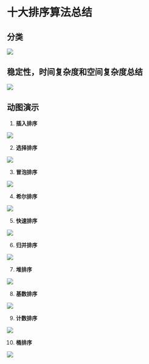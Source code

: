 # 十大排序算法总结
## 分类
![](https://upload-images.jianshu.io/upload_images/13760813-8f1da8b3c81fa326.png?imageMogr2/auto-orient/strip%7CimageView2/2/w/528/format/webp)
## 稳定性，时间复杂度和空间复杂度总结
![](https://upload-images.jianshu.io/upload_images/13760813-10f5406a78b023f3.png?imageMogr2/auto-orient/strip%7CimageView2/2/w/966/format/webp)
## 动图演示
1. **插入排序**
   
![](https://images2017.cnblogs.com/blog/849589/201710/849589-20171015225645277-1151100000.gif)

2. **选择排序**

![](https://images2017.cnblogs.com/blog/849589/201710/849589-20171015224719590-1433219824.gif)

3. **冒泡排序**
   
![](https://images2017.cnblogs.com/blog/849589/201710/849589-20171015223238449-2146169197.gif)

4. **希尔排序**
   
![](https://images2018.cnblogs.com/blog/849589/201803/849589-20180331170017421-364506073.gif)

5. **快速排序**
   
![](https://images2017.cnblogs.com/blog/849589/201710/849589-20171015230936371-1413523412.gif)

6. **归并排序**
   
![](https://images2017.cnblogs.com/blog/849589/201710/849589-20171015230557043-37375010.gif)

7. **堆排序**
   
![](https://images2017.cnblogs.com/blog/849589/201710/849589-20171015231308699-356134237.gif)

8. **基数排序**
   
![](https://images2017.cnblogs.com/blog/849589/201710/849589-20171015232453668-1397662527.gif)

9.  **计数排序**
   
![](https://images2017.cnblogs.com/blog/849589/201710/849589-20171015231740840-6968181.gif)

10.  **桶排序**

![](https://images2017.cnblogs.com/blog/849589/201710/849589-20171015232107090-1920702011.png)

